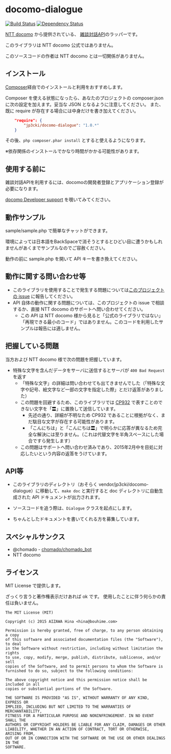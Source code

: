 docomo-dialogue
===============

[![Build Status](https://travis-ci.org/fetus-hina/docomo-dialogue.svg?branch=master)](https://travis-ci.org/fetus-hina/docomo-dialogue)
[![Dependency Status](https://www.versioneye.com/user/projects/54d3265a3ca0840b19000153/badge.svg?style=flat)](https://www.versioneye.com/user/projects/54d3265a3ca0840b19000153#tab-settings/badge.svg)

[NTT docomo](https://www.nttdocomo.co.jp/) から提供されている、
[雑談対話API](https://www.nttdocomo.co.jp/service/developer/smart_phone/analysis/chat/)のラッパーです。

このライブラリは NTT docomo 公式ではありません。

このソースコードの作者は NTT docomo とは一切関係がありません。



インストール
------------

[Composer](https://getcomposer.org/)経由でのインストールと利用をおすすめします。

Composer を使える状態になったら、あなたのプロジェクトの composer.json に次の設定を加えます。妥当な JSON となるように注意してください。
また、既に require が存在する場合には中身だけを書き加えてください。

```json
    "require": {
        "jp3cki/docomo-dialogue": "1.0.*"
    }
```

その後、`php composer.phar install` とすると使えるようになります。

※依存関係のインストールでかなり時間がかかる可能性があります。



使用する前に
------------

雑談対話APIを利用するには、docomoの開発者登録とアプリケーション登録が必要になります。

[docomo Developer support](https://dev.smt.docomo.ne.jp/) を覗いてみてください。



動作サンプル
------------

sample/sample.php で簡単なチャットができます。

環境によっては日本語をBackSpaceで消そうとするとひどい目に遭うかもしれませんがあくまでサンプルなのでご容赦ください。

動作の前に sample.php を開いて API キーを書き換えてください。



動作に関する問い合わせ等
------------------------

* このライブラリを使用することで発生する問題については[このプロジェクトの issue](https://github.com/fetus-hina/docomo-dialogue/issues) に報告してください。
* API 自体の動作に関する問題については、このプロジェクトの issue で相談するか、直接 NTT docomo のサポートへ問い合わせてください。
    * この API は NTT docomo 様から見ると「公式のライブラリではない」「再現できる最小のコード」ではありません。このコードを利用したサンプルは報告には適しません。



把握している問題
----------------

当方および NTT docomo 様で次の問題を把握しています。

* 特殊な文字を含んだデータをサーバに送信するとサーバが `400 Bad Request` を返す
    * 「特殊な文字」の詳細は問い合わせても出てきませんでした（「特殊な文字や記号、絵文字など一部の文字を指定した際」とだけ返答がありました）
    * この問題を回避するため、このライブラリでは [CP932](http://ja.wikipedia.org/wiki/Microsoft%E3%82%B3%E3%83%BC%E3%83%89%E3%83%9A%E3%83%BC%E3%82%B8932) で表すことのできない文字を「〓」に置換して送信しています。
        * 先述の通り、詳細が不明なため CP932 であることに根拠がなく、まだ駄目な文字が存在する可能性があります。
        * 「こんにちは」と「こんにちは〓」で明らかに応答が異なるため完全な解決には至りません。（これは代替文字を半角スペースにした場合ですら発生します）
    * この問題はサポートへ問い合わせ済みであり、2015年2月中を目処に対応したいという内容の返答をうけています。



API等
-----

* このライブラリのディレクトリ（おそらく vendor/jp3cki/docomo-dialogue）に移動して、`make doc` と実行すると doc ディレクトリに自動生成された API ドキュメントが出力されます。

* ソースコードを追う際は、`Dialogue` クラスを起点にします。

* ちゃんとしたドキュメントを書いてくれる方を募集しています。



スペシャルサンクス
------------------

* @chomado - [chomado/chomado_bot](https://github.com/chomado/chomado_bot)
* NTT docomo



ライセンス
----------

MIT License で提供します。

ざっくり言うと著作権表示だけあれば ok です。
使用したことに伴う何らかの責任は負いません。

```
The MIT License (MIT)

Copyright (c) 2015 AIZAWA Hina <hina@bouhime.com>

Permission is hereby granted, free of charge, to any person obtaining a copy
of this software and associated documentation files (the "Software"), to deal
in the Software without restriction, including without limitation the rights
to use, copy, modify, merge, publish, distribute, sublicense, and/or sell
copies of the Software, and to permit persons to whom the Software is
furnished to do so, subject to the following conditions:

The above copyright notice and this permission notice shall be included in all
copies or substantial portions of the Software.

THE SOFTWARE IS PROVIDED "AS IS", WITHOUT WARRANTY OF ANY KIND, EXPRESS OR
IMPLIED, INCLUDING BUT NOT LIMITED TO THE WARRANTIES OF MERCHANTABILITY,
FITNESS FOR A PARTICULAR PURPOSE AND NONINFRINGEMENT. IN NO EVENT SHALL THE
AUTHORS OR COPYRIGHT HOLDERS BE LIABLE FOR ANY CLAIM, DAMAGES OR OTHER
LIABILITY, WHETHER IN AN ACTION OF CONTRACT, TORT OR OTHERWISE, ARISING FROM,
OUT OF OR IN CONNECTION WITH THE SOFTWARE OR THE USE OR OTHER DEALINGS IN THE
SOFTWARE.
```
